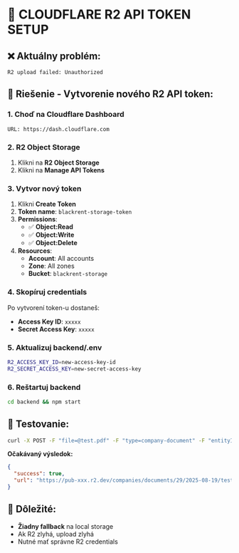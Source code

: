 # 🔑 CLOUDFLARE R2 API TOKEN SETUP

## ❌ Aktuálny problém:
```
R2 upload failed: Unauthorized
```

## 🎯 Riešenie - Vytvorenie nového R2 API token:

### 1. Choď na Cloudflare Dashboard
```
URL: https://dash.cloudflare.com
```

### 2. R2 Object Storage
1. Klikni na **R2 Object Storage**
2. Klikni na **Manage API Tokens**

### 3. Vytvor nový token
1. Klikni **Create Token**
2. **Token name**: `blackrent-storage-token`
3. **Permissions**:
   - ✅ **Object:Read**
   - ✅ **Object:Write** 
   - ✅ **Object:Delete**
4. **Resources**:
   - **Account**: All accounts
   - **Zone**: All zones  
   - **Bucket**: `blackrent-storage`

### 4. Skopíruj credentials
Po vytvorení token-u dostaneš:
- **Access Key ID**: `xxxxx`
- **Secret Access Key**: `xxxxx`

### 5. Aktualizuj backend/.env
```bash
R2_ACCESS_KEY_ID=new-access-key-id
R2_SECRET_ACCESS_KEY=new-secret-access-key
```

### 6. Reštartuj backend
```bash
cd backend && npm start
```

## 🧪 Testovanie:
```bash
curl -X POST -F "file=@test.pdf" -F "type=company-document" -F "entityId=29" "http://localhost:3001/api/files/upload"
```

**Očakávaný výsledok:**
```json
{
  "success": true,
  "url": "https://pub-xxx.r2.dev/companies/documents/29/2025-08-19/test.pdf"
}
```

## 🚨 Dôležité:
- **Žiadny fallback** na local storage
- Ak R2 zlyhá, upload zlyhá
- Nutné mať správne R2 credentials

